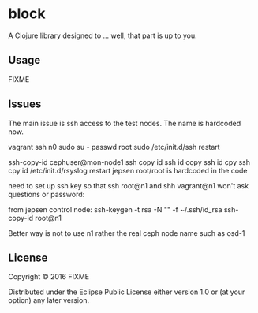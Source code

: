 # block

A Clojure library designed to ... well, that part is up to you.

## Usage

FIXME

## Issues

The main issue is ssh access to the test nodes. The name is hardcoded now. 



vagrant ssh n0
sudo su -
passwd root
sudo /etc/init.d/ssh restart

ssh-copy-id cephuser@mon-node1
ssh copy id ssh id copy ssh id cpy ssh cpy id
/etc/init.d/rsyslog restart
jepsen root/root is hardcoded in the code


need to set up ssh key so that ssh root@n1 and shh vagrant@n1 won't ask questions or password:

from jepsen control node:
ssh-keygen -t rsa -N "" -f ~/.ssh/id_rsa
ssh-copy-id root@n1

Better way is not to use n1 rather the real ceph node name such as osd-1


## License

Copyright © 2016 FIXME

Distributed under the Eclipse Public License either version 1.0 or (at
your option) any later version.
